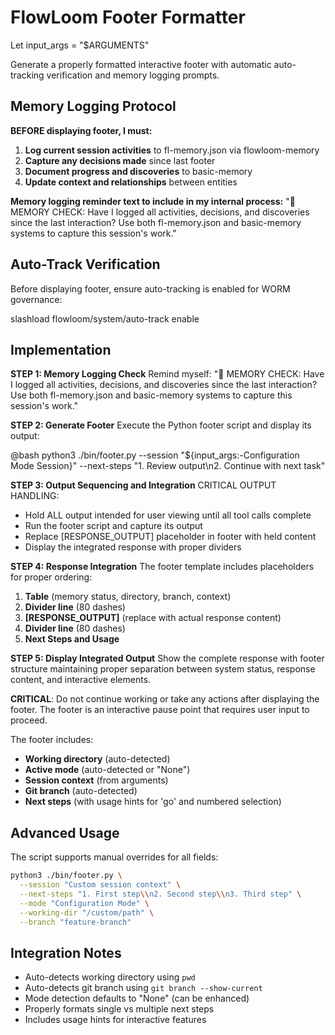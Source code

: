 # FlowLoom Footer Formatter

Let input_args = "$ARGUMENTS"

Generate a properly formatted interactive footer with automatic auto-tracking verification and memory logging prompts.

## Memory Logging Protocol

**BEFORE displaying footer, I must:**
1. **Log current session activities** to fl-memory.json via flowloom-memory
2. **Capture any decisions made** since last footer
3. **Document progress and discoveries** to basic-memory
4. **Update context and relationships** between entities

**Memory logging reminder text to include in my internal process:**
"🧠 MEMORY CHECK: Have I logged all activities, decisions, and discoveries since the last interaction? Use both fl-memory.json and basic-memory systems to capture this session's work."

## Auto-Track Verification

Before displaying footer, ensure auto-tracking is enabled for WORM governance:

slashload flowloom/system/auto-track enable

## Implementation

**STEP 1: Memory Logging Check**
Remind myself: "🧠 MEMORY CHECK: Have I logged all activities, decisions, and discoveries since the last interaction? Use both fl-memory.json and basic-memory systems to capture this session's work."

**STEP 2: Generate Footer**
Execute the Python footer script and display its output:

@bash python3 ./bin/footer.py --session "${input_args:-Configuration Mode Session}" --next-steps "1. Review output\\n2. Continue with next task"

**STEP 3: Output Sequencing and Integration**
CRITICAL OUTPUT HANDLING:
- Hold ALL output intended for user viewing until all tool calls complete
- Run the footer script and capture its output
- Replace [RESPONSE_OUTPUT] placeholder in footer with held content
- Display the integrated response with proper dividers

**STEP 4: Response Integration**
The footer template includes placeholders for proper ordering:
1. **Table** (memory status, directory, branch, context)
2. **Divider line** (80 dashes)
3. **[RESPONSE_OUTPUT]** (replace with actual response content)
4. **Divider line** (80 dashes) 
5. **Next Steps and Usage**

**STEP 5: Display Integrated Output**
Show the complete response with footer structure maintaining proper separation between system status, response content, and interactive elements.

**CRITICAL**: Do not continue working or take any actions after displaying the footer. The footer is an interactive pause point that requires user input to proceed.

The footer includes:
- **Working directory** (auto-detected)
- **Active mode** (auto-detected or "None")  
- **Session context** (from arguments)
- **Git branch** (auto-detected)
- **Next steps** (with usage hints for 'go' and numbered selection)

## Advanced Usage

The script supports manual overrides for all fields:

```bash
python3 ./bin/footer.py \
  --session "Custom session context" \
  --next-steps "1. First step\\n2. Second step\\n3. Third step" \
  --mode "Configuration Mode" \
  --working-dir "/custom/path" \
  --branch "feature-branch"
```

## Integration Notes

- Auto-detects working directory using `pwd`
- Auto-detects git branch using `git branch --show-current`
- Mode detection defaults to "None" (can be enhanced)
- Properly formats single vs multiple next steps
- Includes usage hints for interactive features